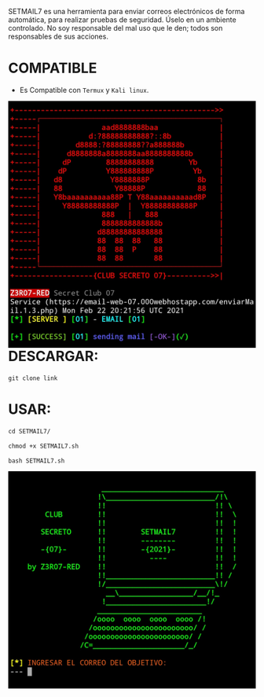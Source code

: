 SETMAIL7 es una herramienta para enviar correos electrónicos de forma automática, para realizar pruebas de seguridad. Úselo en un ambiente controlado. No soy responsable del mal uso que le den; todos son responsables de sus acciones.

COMPATIBLE
======

* Es Compatible con `Termux` y `Kali linux`.

<p align="center">
<img src="Img/SETMAIL7-01.png"
    alt="SETMAIL7"
    style="float: left; margin-right: 10px;" />
</p>

DESCARGAR:
======

```
git clone link
```

USAR:
======

```
cd SETMAIL7/
```

```
chmod +x SETMAIL7.sh
```

```
bash SETMAIL7.sh
```

<p align="center">
<img src="Img/SETMAIL7-02.png"
    alt="SETMAIL7"
    style="float: left; margin-right: 10px;"/>
</p>
